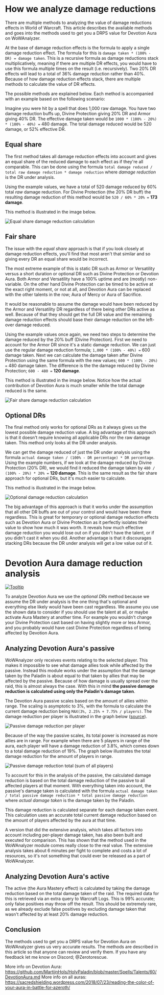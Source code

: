 # How we analyze damage reductions

There are multiple methods to analyzing the value of damage reductions effects in World of Warcraft. This article describes the available methods and goes into the methods used to get you a DRPS value for Devotion Aura on WoWAnalyzer.

At the base of damage reduction effects is the formula to apply a single damage reduction effect. The formula for this is `damage taken * (100% - DR) = damage taken`. This is a recursive formula as damage reductions stack multiplicatively, meaning if there are multiple DR effects, you would have to use this formula multiple times on the result (i.e. recursively). Two 20% DR effects will lead to a total of 36% damage reduction rather than 40%. Because of how damage reduction effects stack, there are multiple methods to calculate the value of DR effects.

The possible methods are explained below. Each method is accompanied with an example based on the following scenario:

Imagine you were hit by a spell that does 1,000 raw damage. You have two damage reduction buffs up, Divine Protection giving 20% DR and Armor giving 40% DR. The effective damage taken would be `1000 * (100% - 20%) * (100% - 40%) =` 480 damage. The total damage reduced would be 520 damage, or 52% effective DR.

## Equal share

The first method takes all damage reduction effects into account and gives an equal share of the reduced damage to each effect as if they're all comparable. This can be done using the formula `total damage reduced / total raw damage reduction * damage reduction` where _damage reduction_ is the DR under analysis.

Using the example values, we have a total of 520 damage reduced by 60% total _raw_ damage reduction. For Divine Protection (the 20% DR buff) the resulting damage reduction of this method would be `520 / 60% * 20% =` **173 damage**.

This method is illustrated in the image below.

![Equal share damage reduction calculation](https://user-images.githubusercontent.com/4565223/43356596-caed9382-9273-11e8-94eb-c109bb442298.png)

## Fair share

The issue with the _equal share_ approach is that if you look closely at damage reduction effects, you'll find that most aren't that similar and so giving every DR an equal share would be incorrect.

The most extreme example of this is static DR such as Armor or Versatility versus a short duration or optional DR such as Divine Protection or Devotion Aura. Both Armor and Versatility have a 100% uptime and are (mostly) non-variable. On the other hand Divine Protection can be timed to be active at the exact right moment, or not at all, and Devotion Aura can be replaced with the other talents in the row; Aura of Mercy or Aura of Sacrifice.

It would be reasonable to assume the damage would have been reduced by the Armor and Versatility DR regardless of there being other DRs active as well. Because of that they should get the full DR value and the remaining damage reduction effects should base their damage reduction on the left-over damage reduced.

Using the example values once again, we need two steps to determine the damage reduced by the 20% buff (Divine Protection). First we need to account for the Armor DR since it's a static damage reduction. We can just use the regular damage reduction formula; `1,000 * (100% - 40%) =` 600 damage taken. Next we can calculate the damage taken after Divine Protection using the same formula with the new values; `600 * (100% - 20%) =` 480 damage taken. The difference is the the damage reduced by Divine Protection; `600 - 480 =` **120 damage**.

This method is illustrated in the image below. Notice how the actual contribution of Devotion Aura is much smaller while the total damage reduced is the same.

![Fair share damage reduction calculation](https://user-images.githubusercontent.com/4565223/43354049-2cc22de0-9245-11e8-80db-9a998cf2c396.png)

## Optional DRs

The final method only works for optional DRs as it always gives us the lowest possible damage reduction value. A big advantage of this approach is that it doesn't require knowing all applicable DRs nor the raw damage taken. This method only looks at the DR under analysis.

We can get the damage reduced of just the DR under analysis using the formula `actual damage taken / (100% - DR percentage) * DR percentage`. Using the example numbers, if we look at the damage reduced by Divine Protection (20% DR), we would find it reduced the damage taken by `480 / (100% - 20%) * 20% =` **120 damage**. This is the same result as the fair share approach for optional DRs, but it's much easier to calculate.

This method is illustrated in the image below.

![Optional damage reduction calculation](https://user-images.githubusercontent.com/4565223/43354048-2ca6d680-9245-11e8-9751-5f5fd14b844a.png)

The big advantage of this approach is that it works under the assumption that all other DR buffs are out of your control and would have been there regardless. This is great for temporary or optional damage reduction effects such as Devotion Aura or Divine Protection as it perfectly isolates their value to show how much it was worth. It reveals how much effective damage reduction you would lose out on if you didn't have the talent, or if you didn't cast it when you did. Another advantage is that it discourages stacking DRs because the DR under analysis will get a low value out of it.

# Devotion Aura damage reduction analysis

[![Tooltip](https://user-images.githubusercontent.com/4565223/43018363-bc61c862-8c59-11e8-80fc-77938dfe1740.png)](https://wowdb.com/spells/183425-devotion-aura)

To analyze Devotion Aura we use the _optional DRs_ method because we assume the DR under analysis is the one thing that's optional and everything else likely would have been cast regardless. We assume you use the shown data to consider if you should use the talent at all, or maybe activate Aura Mastery at another time. For example you wouldn't change your Divine Protection cast based on having slightly more or less Armor, and you probably would have cast Divine Protection regardless of being affected by Devotion Aura.

## Analyzing Devotion Aura's passive

WoWAnalyzer only receives events relating to the selected player. This makes it impossible to see what damage allies took while affected by the passive. Instead this module works under the assumption that the damage taken by the Paladin is about equal to that taken by allies that may be affected by the passive. Because of how damage is usually spread over the raid, this is almost always the case. With this in mind **the passive damage reduction is calculated using only the Paladin's damage taken**.

The Devotion Aura passive scales based on the amount of allies within range. The scaling is asymptotic to 3%, with the formula to calculate the current damage reduction being `MAX(3%, 2.25% + 7.75% / players)`. The damage reduction per player is illustrated in the graph below ([source](https://github.com/MartijnHols/HolyPaladin/blob/master/Spells/Talents/60/DevotionAura.md)).

![Passive damage reduction per player](https://user-images.githubusercontent.com/4565223/43359142-1550084a-929e-11e8-97fe-c658279244e8.png)

Because of the way the passive scales, its total power is increased as more allies are in range. For example when there are 5 players in range of the aura, each player will have a damage reduction of 3.8%, which comes down to a total damage reduction of 19%. The graph below illustrates the total damage reduction for the amount of players in range.

![Passive damage reduction total (sum of all players)](https://user-images.githubusercontent.com/4565223/43359144-16f16de2-929e-11e8-81db-5ad85f864625.png)

To account for this in the analysis of the passive, the calculated damage reduction is based on the total damage reduction of the passive to all affected players at that moment. With everything taken into account, the passive's damage taken is calculated with the formula `actual damage taken / total passive damage reduction * total passive damage reduction` where _actual damage taken_ is the damage taken by the Paladin.

This damage reduction is calculated separate for each damage taken event. This calculation uses an accurate total current damage reduction based on the amount of players affected by the aura at that time.

A version that did the extensive analysis, which takes all factors into account including per-player damage taken, has also been built and executed for comparison. This has shown that the method used in the WoWAnalyzer module comes really close to the real value. The extensive analysis takes about 6 minutes per fight to complete and costs a lot of resources, so it's not something that could ever be released as a part of WoWAnalyzer.

## Analyzing Devotion Aura's active

The active (the Aura Mastery effect) is calculated by taking the damage reduction based on the total damage taken of the raid. The required data for this is retrieved via an extra query to Warcraft Logs. This is 99% accurate; only false positives may throw off the result. This should be extremely rare, as we already exclude false positives by excluding damage taken that wasn't affected by at least 20% damage reduction.

## Conclusion

The methods used to get you a DRPS value for Devotion Aura on WoWAnalyzer gives us very accurate results. The methods are described in this article so that anyone can review and verify them. If you have any feedback let me know on Discord; @Zerotorescue.

More info on Devotion Aura: https://github.com/MartijnHols/HolyPaladin/blob/master/Spells/Talents/60/DevotionAura.md
More info on all auras: https://sacredshielding.wordpress.com/2018/07/23/reading-the-color-of-your-aura-in-battle-for-azeroth/
